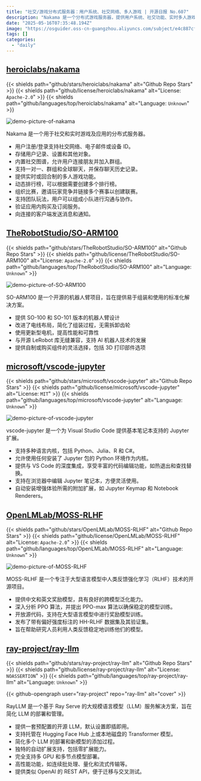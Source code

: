 ```yaml
---
title: "社交/游戏分布式服务器：用户系统、社交网络、多人游戏 | 开源日报 No.607"
description: "Nakama 是一个分布式游戏服务器，提供用户系统、社交功能、实时多人游戏、排行榜、比赛和消息通知等核心服务，支持快速构建社交和实时游戏应用。"
date: "2025-05-16T07:35:48.194Z"
image: "https://osguider.oss-cn-guangzhou.aliyuncs.com/subject/e4c887cfceccbde914963c846590c03b.png"
tags: []
categories:
  - "daily"
---
```


## [heroiclabs/nakama](https://github.com/heroiclabs/nakama)

{{< shields path="github/stars/heroiclabs/nakama" alt="Github Repo Stars" >}} {{< shields path="github/license/heroiclabs/nakama" alt="License: `Apache-2.0`" >}} {{< shields path="github/languages/top/heroiclabs/nakama" alt="Language: `Unknown`" >}}

![demo-picture-of-nakama](https://static.osguider.com/subject/github/heroiclabs/nakama/d11aa870362f9af299ab7cbe7a9c0598.jpg)

Nakama 是一个用于社交和实时游戏及应用的分布式服务器。

- 用户注册/登录支持社交网络、电子邮件或设备 ID。
- 存储用户记录、设置和其他对象。
- 内置社交图谱，允许用户连接朋友并加入群组。
- 支持一对一、群组和全球聊天，并保存聊天历史记录。
- 提供实时或回合制的多人游戏功能。
- 动态排行榜，可以根据需要创建多个排行榜。
- 组织比赛，邀请玩家竞争并链接多个赛事以创建联赛。
- 支持团队玩法，用户可以组成小队进行沟通与协作。
- 验证应用内购买及订阅服务。
- 向连接的客户端发送消息和通知。
  
## [TheRobotStudio/SO-ARM100](https://github.com/TheRobotStudio/SO-ARM100)

{{< shields path="github/stars/TheRobotStudio/SO-ARM100" alt="Github Repo Stars" >}} {{< shields path="github/license/TheRobotStudio/SO-ARM100" alt="License: `Apache-2.0`" >}} {{< shields path="github/languages/top/TheRobotStudio/SO-ARM100" alt="Language: `Unknown`" >}}

![demo-picture-of-SO-ARM100](https://static.osguider.com/subject/github/TheRobotStudio/SO-ARM100/d8be9db6a3b8f6dd73dd9e3635ddd11b.webp)

SO-ARM100 是一个开源的机器人臂项目，旨在提供易于组装和使用的标准化解决方案。

- 提供 SO-100 和 SO-101 版本的机器人臂设计
- 改进了电线布局，简化了组装过程，无需拆卸齿轮
- 使用更新型电机，提高性能和可靠性
- 与开源 LeRobot 库无缝兼容，支持 AI 机器人技术的发展
- 提供自制或购买组件的灵活选择，包括 3D 打印部件选项
  
## [microsoft/vscode-jupyter](https://github.com/microsoft/vscode-jupyter)

{{< shields path="github/stars/microsoft/vscode-jupyter" alt="Github Repo Stars" >}} {{< shields path="github/license/microsoft/vscode-jupyter" alt="License: `MIT`" >}} {{< shields path="github/languages/top/microsoft/vscode-jupyter" alt="Language: `Unknown`" >}}

![demo-picture-of-vscode-jupyter](https://static.osguider.com/subject/github/microsoft/vscode-jupyter/8b4eb64ba3654061d5ac35501e6d0e13.png)

vscode-jupyter 是一个为 Visual Studio Code 提供基本笔记本支持的 Jupyter 扩展。

- 支持多种语言内核，包括 Python、Julia、R 和 C#。
- 允许使用任何安装了 Jupyter 包的 Python 环境作为内核。
- 提供与 VS Code 的深度集成，享受丰富的代码编辑功能，如热退出和查找替换。
- 支持在浏览器中编辑 Jupyter 笔记本，方便灵活使用。
- 自动安装增强体验所需的附加扩展，如 Jupyter Keymap 和 Notebook Renderers。
  
## [OpenLMLab/MOSS-RLHF](https://github.com/OpenLMLab/MOSS-RLHF)

{{< shields path="github/stars/OpenLMLab/MOSS-RLHF" alt="Github Repo Stars" >}} {{< shields path="github/license/OpenLMLab/MOSS-RLHF" alt="License: `Apache-2.0`" >}} {{< shields path="github/languages/top/OpenLMLab/MOSS-RLHF" alt="Language: `Unknown`" >}}

![demo-picture-of-MOSS-RLHF](https://static.osguider.com/subject/github/OpenLMLab/MOSS-RLHF/f0c566ac95b84d9be5c28d44ccd9af03.png)

MOSS-RLHF 是一个专注于大型语言模型中人类反馈强化学习（RLHF）技术的开源项目。

- 提供中文和英文奖励模型，具有良好的跨模型泛化能力。
- 深入分析 PPO 算法，并提出 PPO-max 算法以确保稳定的模型训练。
- 开放源代码，支持在大型语言模型中进行奖励模型训练。
- 发布了带有偏好强度标注的 HH-RLHF 数据集及其验证集。
- 旨在帮助研究人员利用人类反馈稳定地训练他们的模型。
  
## [ray-project/ray-llm](https://github.com/ray-project/ray-llm)

{{< shields path="github/stars/ray-project/ray-llm" alt="Github Repo Stars" >}} {{< shields path="github/license/ray-project/ray-llm" alt="License: `NOASSERTION`" >}} {{< shields path="github/languages/top/ray-project/ray-llm" alt="Language: `Unknown`" >}}

{{< github-opengraph user="ray-project" repo="ray-llm" alt="cover" >}}

RayLLM 是一个基于 Ray Serve 的大规模语言模型（LLM）服务解决方案，旨在简化 LLM 的部署和管理。

- 提供一套预配置的开源 LLM，默认设置即插即用。
- 支持托管在 Hugging Face Hub 上或本地磁盘的 Transformer 模型。
- 简化多个 LLM 的部署和新模型的添加过程。
- 独特的自动扩展支持，包括零扩展能力。
- 完全支持多 GPU 和多节点模型部署。
- 高性能功能，如连续批处理、量化和流式传输等。
- 提供类似 OpenAI 的 REST API，便于迁移与交叉测试。
  

